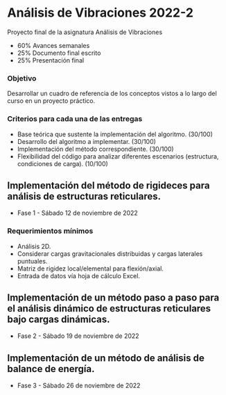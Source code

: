 # Análisis de Vibraciones 2022-2
Proyecto final de la asignatura Análisis de Vibraciones

* 60% Avances semanales
* 25% Documento final escrito
* 25% Presentación final

### Objetivo
Desarrollar un cuadro de referencia de los conceptos vistos a lo largo del curso en un proyecto práctico.

### Criterios para cada una de las entregas
* Base teórica que sustente la implementación del algoritmo. (30/100)
* Desarrollo del algoritmo a implementar. (30/100)
* Implementación del método correspondiente. (30/100)
* Flexibilidad del código para analizar diferentes escenarios (estructura, condiciones de carga). (10/100)

## Implementación del método de rigideces para análisis de estructuras reticulares.
* Fase 1 - Sábado 12 de noviembre de 2022
### Requerimientos mínimos
* Análisis 2D.
* Considerar cargas gravitacionales distribuidas y cargas laterales puntuales.
* Matriz de rigidez local/elemental para flexión/axial.
* Entrada de datos vía hoja de cálculo Excel.

## Implementación de un método paso a paso para el análisis dinámico de estructuras reticulares bajo cargas dinámicas. 
* Fase 2 - Sábado 19 de noviembre de 2022

## Implementación de un método de análisis de balance de energía.
* Fase 3 - Sábado 26 de noviembre de 2022

